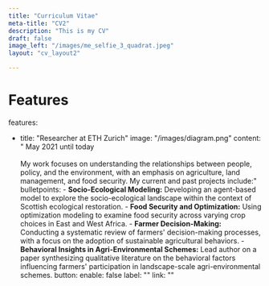 ```yaml
---
title: "Curriculum Vitae"
meta-title: "CV2"
description: "This is my CV"
draft: false
image_left: "/images/me_selfie_3_quadrat.jpeg"
layout: "cv_layout2"

---
```

# Features

features:
  - title: "Researcher at ETH Zurich"
    image: "/images/diagram.png"
    content: " May 2021 until today <br><br> 
        My work focuses on understanding the relationships between people, policy, and the environment, with an emphasis on agriculture, land management, and food security. My current and past projects include:"
    bulletpoints:
        - **Socio-Ecological Modeling:** Developing an agent-based model to explore the socio-ecological landscape within the context of Scottish ecological restoration. 
        - **Food Security and Optimization:** Using optimization modeling to examine food security across varying crop choices in East and West Africa.
        - **Farmer Decision-Making:** Conducting a systematic review of farmers' decision-making processes, with a focus on the adoption of sustainable agricultural behaviors.
        - **Behavioral Insights in Agri-Environmental Schemes:** Lead author on a paper synthesizing qualitative literature on the behavioral factors influencing farmers' participation in landscape-scale agri-environmental schemes.
    button:
      enable: false
      label: ""
      link: ""
